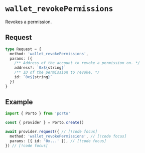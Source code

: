 # `wallet_revokePermissions`

Revokes a permission.

## Request

```ts
type Request = {
  method: 'wallet_revokePermissions',
  params: [{
    /** Address of the account to revoke a permission on. */
    address?: `0x${string}`
    /** ID of the permission to revoke. */
    id: `0x${string}`
  }]
}
```

## Example

```ts twoslash
import { Porto } from 'porto'

const { provider } = Porto.create()

await provider.request({ // [!code focus]
  method: 'wallet_revokePermissions', // [!code focus]
  params: [{ id: '0x...' }], // [!code focus]
}) // [!code focus]
```
